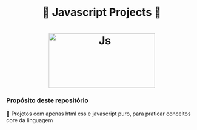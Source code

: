 <h1 align="center">
  🚀️ Javascript Projects 🚀️
</h1>

<h1 align="center">
    <img alt="Js" src="https://external-content.duckduckgo.com/iu/?u=https%3A%2F%2Fupload.wikimedia.org%2Fwikipedia%2Fcommons%2Fthumb%2F9%2F99%2FUnofficial_JavaScript_logo_2.svg%2F1200px-Unofficial_JavaScript_logo_2.svg.png&f=1&nofb=1" height="144px" width="280px"/>
    <br>
</h1>

### Propósito deste repositório

<p>🚀️ Projetos com apenas html css e javascript puro, para praticar conceitos core da linguagem</p>
